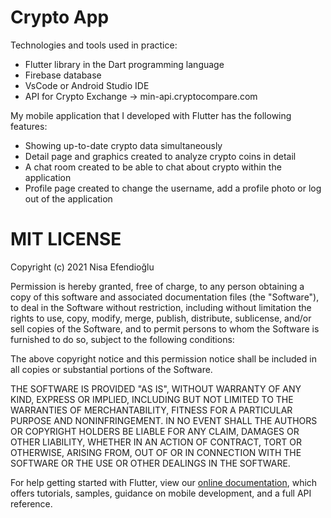 # Crypto App

Technologies and tools used in practice: <br>
- Flutter library in the Dart programming language
- Firebase database
- VsCode or Android Studio IDE
- API for Crypto Exchange -> min-api.cryptocompare.com


My mobile application that I developed with Flutter has the following features: <br>
- Showing up-to-date crypto data simultaneously
- Detail page and graphics created to analyze crypto coins in detail
- A chat room created to be able to chat about crypto within the application
- Profile page created to change the username, add a profile photo or log out of the application

# MIT LICENSE

Copyright (c) 2021 Nisa Efendioğlu

Permission is hereby granted, free of charge, to any person obtaining a copy
of this software and associated documentation files (the "Software"), to deal
in the Software without restriction, including without limitation the rights
to use, copy, modify, merge, publish, distribute, sublicense, and/or sell
copies of the Software, and to permit persons to whom the Software is
furnished to do so, subject to the following conditions:

The above copyright notice and this permission notice shall be included in all
copies or substantial portions of the Software.

THE SOFTWARE IS PROVIDED "AS IS", WITHOUT WARRANTY OF ANY KIND, EXPRESS OR
IMPLIED, INCLUDING BUT NOT LIMITED TO THE WARRANTIES OF MERCHANTABILITY,
FITNESS FOR A PARTICULAR PURPOSE AND NONINFRINGEMENT. IN NO EVENT SHALL THE
AUTHORS OR COPYRIGHT HOLDERS BE LIABLE FOR ANY CLAIM, DAMAGES OR OTHER
LIABILITY, WHETHER IN AN ACTION OF CONTRACT, TORT OR OTHERWISE, ARISING FROM,
OUT OF OR IN CONNECTION WITH THE SOFTWARE OR THE USE OR OTHER DEALINGS IN THE
SOFTWARE.



For help getting started with Flutter, view our
[online documentation](https://flutter.dev/docs), which offers tutorials,
samples, guidance on mobile development, and a full API reference.
